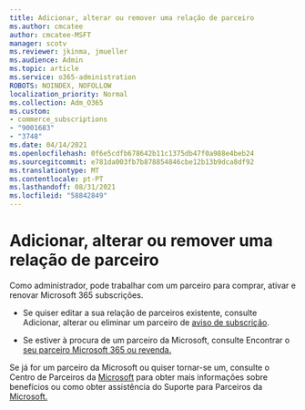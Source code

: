 ```yaml
---
title: Adicionar, alterar ou remover uma relação de parceiro
ms.author: cmcatee
author: cmcatee-MSFT
manager: scotv
ms.reviewer: jkinma, jmueller
ms.audience: Admin
ms.topic: article
ms.service: o365-administration
ROBOTS: NOINDEX, NOFOLLOW
localization_priority: Normal
ms.collection: Adm_O365
ms.custom:
- commerce_subscriptions
- "9001683"
- "3748"
ms.date: 04/14/2021
ms.openlocfilehash: 0f6e5cdfb678642b11c1375db47f0a988e4beb24
ms.sourcegitcommit: e781da003fb7b878854846cbe12b13b9dca8df92
ms.translationtype: MT
ms.contentlocale: pt-PT
ms.lasthandoff: 08/31/2021
ms.locfileid: "58842849"
---
```

# <a name="add-change-or-remove-a-partner-relationship"></a>Adicionar, alterar ou remover uma relação de parceiro

Como administrador, pode trabalhar com um parceiro para comprar, ativar e renovar Microsoft 365 subscrições. 

- Se quiser editar a sua relação de parceiros existente, consulte Adicionar, alterar ou eliminar um parceiro de [aviso de subscrição](https://docs.microsoft.com/microsoft-365/admin/misc/add-partner).

- Se estiver à procura de um parceiro da Microsoft, consulte Encontrar o [seu parceiro Microsoft 365 ou revenda.](https://docs.microsoft.com/microsoft-365/admin/manage/find-your-partner-or-reseller)

Se já for um parceiro da Microsoft ou quiser tornar-se um, consulte o Centro de Parceiros da [Microsoft](https://support.microsoft.com/help/4499930/partner-center-overview) para obter mais informações sobre benefícios ou como obter assistência do Suporte para Parceiros da [Microsoft.](https://aka.ms/partnersupport)

